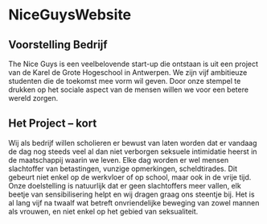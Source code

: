# NiceGuysWebsite
## Voorstelling Bedrijf 
The Nice Guys is een veelbelovende start-up die ontstaan is uit een project van de Karel de Grote Hogeschool in Antwerpen. We zijn vijf ambitieuze studenten die de toekomst mee vorm wil geven. Door onze stempel te drukken op het sociale aspect van de mensen willen we voor een betere wereld zorgen. 
## Het Project – kort 
Wij als bedrijf willen scholieren er bewust van laten worden dat er vandaag de dag nog steeds veel al dan niet verborgen seksuele intimidatie heerst in de maatschappij waarin we leven. Elke dag worden er wel mensen slachtoffer van betastingen, vunzige opmerkingen, scheldtirades. Dit gebeurt niet enkel op de werkvloer of op school, maar ook in de vrije tijd.
Onze doelstelling is natuurlijk dat er geen slachtoffers meer vallen, elk beetje van sensibilisering helpt en wij dragen graag ons steentje bij. Het is al lang vijf na twaalf wat betreft onvriendelijke beweging van zowel mannen als vrouwen, en niet enkel op het gebied van seksualiteit.